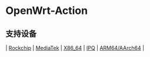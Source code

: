 # OpenWrt-Action

## 支持设备

| [Rockchip](https://github.com/oppen321/OpenWrt-Action/releases) | [MediaTek](https://github.com/oppen321/OpenWrt-Action/releases) | [X86_64](https://github.com/oppen321/OpenWrt-Action/releases) | [IPQ](https://github.com/oppen321/OpenWrt-Action/releases) | [ARM64/AArch64](https://github.com/oppen321/OpenWrt-Action/releases) |
